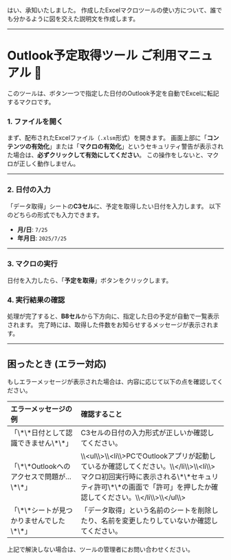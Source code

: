 はい、承知いたしました。
作成したExcelマクロツールの使い方について、誰でも分かるように図を交えた説明文を作成します。

---

# Outlook予定取得ツール ご利用マニュアル 📖

このツールは、ボタン一つで指定した日付のOutlook予定を自動でExcelに転記するマクロです。

### 1\. ファイルを開く

まず、配布されたExcelファイル（`.xlsm`形式）を開きます。
画面上部に「**コンテンツの有効化**」または「**マクロの有効化**」というセキュリティ警告が表示された場合は、**必ずクリックして有効にしてください**。
この操作をしないと、マクロが正しく動作しません。

---

### 2\. 日付の入力

「データ取得」シートの**C3セル**に、予定を取得したい日付を入力します。
以下のどちらの形式でも入力できます。

* **月/日**: `7/25`
* **年月日**: `2025/7/25`

---

### 3\. マクロの実行

日付を入力したら、「**予定を取得**」ボタンをクリックします。

### 4\. 実行結果の確認

処理が完了すると、**B8セル**から下方向に、指定した日の予定が自動で一覧表示されます。
完了時には、取得した件数をお知らせするメッセージが表示されます。

---

## 困ったとき (エラー対応) 

もしエラーメッセージが表示された場合は、内容に応じて以下の点を確認してください。

| エラーメッセージの例 | 確認すること |
| :--- | :--- |
| 「\\\*\\\*日付として認識できません\\\*\\\*」 | C3セルの日付の入力形式が正しいか確認してください。 |
| 「\\\*\\\*Outlookへのアクセスで問題が…\\\*\\\*」 | \\\\<ul\\\\>\\\\<li\\\\>PCでOutlookアプリが起動しているか確認してください。\\\\</li\\\\>\\\\<li\\\\>マクロ初回実行時に表示される\\\*\\\*セキュリティ許可\\\*\\\*の画面で「許可」を押したか確認してください。\\\\</li\\\\>\\\\</ul\\\\> |
| 「\\\*\\\*シートが見つかりませんでした\\\*\\\*」 | 「データ取得」という名前のシートを削除したり、名前を変更したりしていないか確認してください。 |

上記で解決しない場合は、ツールの管理者にお問い合わせください。

